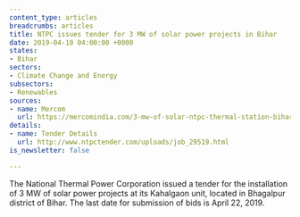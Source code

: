 ```yaml
---
content_type: articles
breadcrumbs: articles
title: NTPC issues tender for 3 MW of solar power projects in Bihar
date: 2019-04-10 04:00:00 +0000
states:
- Bihar
sectors:
- Climate Change and Energy
subsectors:
- Renewables
sources:
- name: Mercom
  url: https://mercomindia.com/3-mw-of-solar-ntpc-thermal-station-bihar/
details:
- name: Tender Details
  url: http://www.ntpctender.com/uploads/job_29519.html
is_newsletter: false

---
```

The National Thermal Power Corporation issued a tender for the installation of 3 MW of solar power projects at its Kahalgaon unit, located in Bhagalpur district of Bihar. The last date for submission of bids is April 22, 2019.
